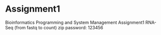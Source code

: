 # Assignment1
Bioinformatics Programming and System Management Assignment1
RNA-Seq (from fastq to count)
zip password: 123456
